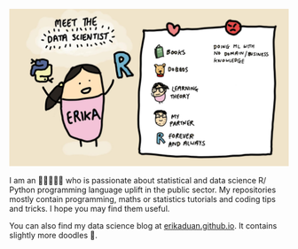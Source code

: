 
![](./meet_erika.jpg)

I am an :woman_scientist::twisted_rightwards_arrows::woman_technologist: who is passionate about statistical and data science R/ Python programming language uplift in the public sector. My repositories mostly contain programming, maths or statistics tutorials and coding tips and tricks. I hope you may find them useful.  

You can also find my data science blog at [erikaduan.github.io](https://erikaduan.github.io/). It contains slightly more doodles :art:.  